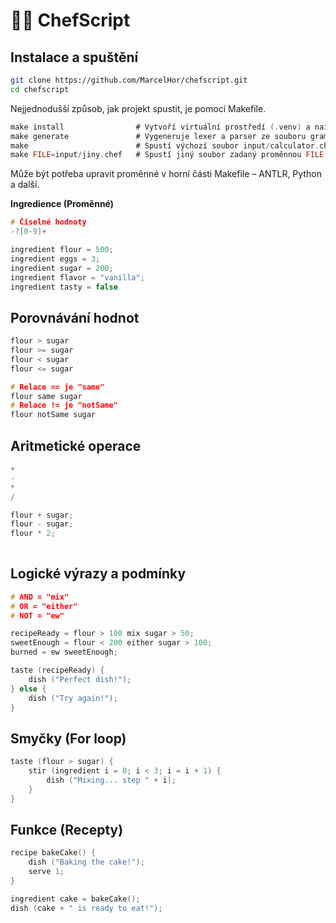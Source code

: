 # 👨‍🍳 ChefScript

## Instalace a spuštění

```bash
git clone https://github.com/MarcelHor/chefscript.git
cd chefscript
```

Nejjednodušší způsob, jak projekt spustit, je pomocí Makefile. 

```c
make install                # Vytvoří virtuální prostředí (.venv) a nainstaluje závislosti z requirements.txt
make generate               # Vygeneruje lexer a parser ze souboru grammar/ChefScript.g4
make                        # Spustí výchozí soubor input/calculator.chef
make FILE=input/jiny.chef   # Spustí jiný soubor zadaný proměnnou FILE
```

Může být potřeba upravit proměnné v horní části Makefile – ANTLR, Python a další.

**Ingredience (Proměnné)**

```c
# Číselné hodnoty
-?[0-9]+

ingredient flour = 500;
ingredient eggs = 3;
ingredient sugar = 200;
ingredient flavor = "vanilla";
ingredient tasty = false
``` 

## Porovnávání hodnot
```c
flour > sugar
flour >= sugar
flour < sugar
flour <= sugar

# Relace == je "same"
flour same sugar
# Relace != je "notSame"
flour notSame sugar
```

## Aritmetické operace
```c
+
-
*
/

flour + sugar;
flour - sugar;
flour * 2;
 
```


## Logické výrazy a podmínky
```c
# AND = "mix"
# OR = "either"
# NOT = "ew"

recipeReady = flour > 100 mix sugar > 50;
sweetEnough = flour < 200 either sugar > 100;
burned = ew sweetEnough;

taste (recipeReady) {
    dish ("Perfect dish!");
} else {
    dish ("Try again!");
}
```

## Smyčky (For loop)
```c
taste (flour > sugar) {
    stir (ingredient i = 0; i < 3; i = i + 1) {
        dish ("Mixing... step " + i);
    }
}
```

## Funkce (Recepty)
```c
recipe bakeCake() {
    dish ("Baking the cake!");
    serve 1;
}

ingredient cake = bakeCake();
dish (cake + " is ready to eat!");
```